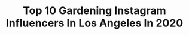 ---
title: Top 10 Gardening Instagram Influencers In Los Angeles In 2020
description: >-
  Find top gardening Instagram influencers in Los Angeles in 2020. Most popular hashtags: #gardening #losangeles #stayhome #monday.
platform: Instagram
profiles:
  - username: "anettemarweld"
    fullname: >-
      A N E T T E   M A R W E L D
    location: "United States"
    followers: 5558
    engagement: 461
    commentsToLikes: 0.032766
    id: ck0vzusw1b05t0i19cz9e5uxo
    verified: false
    hashtags: "#contemplation, #roses, #nature, #pacificocean"
  - username: "cerowastecindy"
    fullname: >-
      Cindy Villaseñor
    location: "United States"
    followers: 6614
    engagement: 808
    commentsToLikes: 0.040433
    id: ck8t84kboj2op0j78ofmivfvk
    verified: false
    hashtags: "#upcyclepolooza, #recrearresponsablemente, #reused, #braidingsweetgrass"
  - username: "miaosavage"
    fullname: >-
      Mia O. Savage
    location: "United States"
    followers: 32700
    engagement: 284
    commentsToLikes: 0.064449
    id: ck5zopjd8r1sk0i14cqlugifp
    verified: false
    hashtags: "#girlswhosmoke, #hongkonggirl, #corset, #scifi"
  - username: "thesaffronstories"
    fullname: >-
      Tina Paymaster | Food Photo
    location: "United States"
    followers: 2527
    engagement: 1327
    commentsToLikes: 0.272798
    id: ck55phuxvalav0i11dgirorts
    verified: false
    hashtags: "#veganbaking, #easydinners, #kichidi, #gloobyfood"
  - username: "babyalessandra3"
    fullname: >-
      A L E S S A N D R A💕 Age 6
    location: "United States"
    followers: 53208
    engagement: 97
    commentsToLikes: 0.117643
    id: ck6uie6usekbz0j71tyn4c9p3
    verified: false
    hashtags: "#personalized, #ootdkidsmonochrome, #toys, #brandmodels"
  - username: "stevenperkins"
    fullname: >-
      Steven Perkins
    location: "United States"
    followers: 289985
    engagement: 1509
    commentsToLikes: 0.009277
    id: ck0vxesafyjle0i19p077zn06
    verified: false
    hashtags: "#oleglow, #ad, #jeepla, #marrakech"
  - username: "gillesmarini"
    fullname: >-
      Gilles Marini
    location: "United States"
    followers: 120415
    engagement: 222
    commentsToLikes: 0.035895
    id: ck5hk11dqhlm70i111cjbq0df
    verified: true
    hashtags: "#hairstyles, #borabora, #gardening, #offgrid"
  - username: "kelleyartbotanica"
    fullname: >-
      Kelley Anderson
    location: "United States"
    followers: 21258
    engagement: 206
    commentsToLikes: 0.144466
    id: ckaorspgvol2o0i7833k4sqpl
    verified: false
    hashtags: "#mosswall, #fridayfeels, #decor, #designinterior"
  - username: "mamacates"
    fullname: >-
      ElIzabeth 🌿| Content Creator
    location: "United States"
    followers: 29344
    engagement: 213
    commentsToLikes: 0.124340
    id: ck0u9b8r09fzc0i1994rir7j1
    verified: false
    hashtags: "#littlethings, #girlboss, #bestappsforkids, #entrepreneur"
  - username: "dayanarapr"
    fullname: >-
      Dayanara Torres
    location: "United States"
    followers: 1470148
    engagement: 84
    commentsToLikes: 0.031711
    id: ck0ty8q62lxuf0i19i3ckonl3
    verified: true
    hashtags: "#losamo, #hope, #support, #despuesdelamisa"
---
